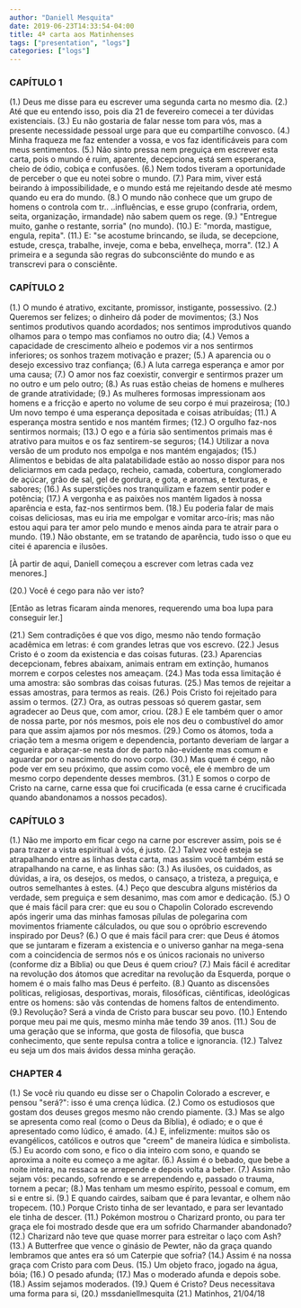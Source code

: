 ```yaml
---
author: "Daniell Mesquita"
date: 2019-06-23T14:33:54-04:00
title: 4ª carta aos Matinhenses
tags: ["presentation", "logs"]
categories: ["logs"]
---
```


### CAPÍTULO 1

(1.) Deus me disse para eu escrever uma segunda carta no mesmo dia.
(2.) Até que eu entendo isso, pois dia 21 de fevereiro comecei a ter dúvidas existenciais.
(3.) Eu não gostaria de falar nesse tom para vós, mas a presente necessidade pessoal urge para que eu compartilhe convosco.
(4.) Minha fraqueza me faz entender a vossa, e vos faz identificáveis para com meus sentimentos.
(5.) Não sinto pressa nem preguiça em escrever esta carta, pois o mundo é ruim, aparente, decepciona, está sem esperança, cheio de ódio, cobiça e confusões.
(6.) Nem todos tiveram a oportunidade de perceber o que eu notei sobre o mundo.
(7.) Para mim, viver está beirando à impossibilidade, e o mundo está me rejeitando desde até mesmo quando eu era do mundo.
(8.) O mundo não conhece que um grupo de homens o controla com tr.. ..influências, e esse grupo (confraria, ordem, seita, organização, irmandade) não sabem quem os rege.
(9.) "Entregue muito, ganhe o restante, sorria" (no mundo).
(10.) E: "morda, mastigue, engula, repita".
(11.) E: "se acostume brincando, se iluda, se decepcione, estude, cresça, trabalhe, inveje, coma e beba, envelheça, morra".
(12.) A primeira e a segunda são regras do subconsciênte do mundo e as transcrevi para o consciênte.

### CAPÍTULO 2

(1.) O mundo é atrativo, excitante, promissor, instigante, possessivo.
(2.) Queremos ser felizes; o dinheiro dá poder de movimentos;
(3.) Nos sentimos produtivos quando acordados; nos sentimos improdutivos quando olhamos para o tempo mas confiamos no outro dia;
(4.) Vemos a capacidade de crescimento alheio e podemos vir a nos sentirmos inferiores; os sonhos trazem motivação e prazer;
(5.) A aparencia ou o desejo excessivo traz confiança;
(6.) A luta carrega esperança e amor por uma causa;
(7.) O amor nos faz coexistir, convergir e sentirmos prazer um no outro e um pelo outro;
(8.) As ruas estão cheias de homens e mulheres de grande atratividade;
(9.) As mulheres formosas impressionam aos homens e a fricção e aperto no volume de seu corpo é mui prazeirosa;
(10.) Um novo tempo é uma esperança depositada e coisas atribuídas;
(11.) A esperança mostra sentido e nos mantém firmes;
(12.) O orgulho faz-nos sentirmos normais;
(13.) O ego e a fúria são sentimentos primais mas é atrativo para muitos e os faz sentirem-se seguros;
(14.) Utilizar a nova versão de um produto nos empolga e nos mantém engajados;
(15.) Alimentos e bebidas de alta palatabilidade estão ao nosso dispor para nos deliciarmos em cada pedaço, recheio, camada, cobertura, conglomerado de açúcar, grão de sal, gel de gordura, e gota, e aromas, e texturas, e sabores;
(16.) As superstições nos tranquilizam e fazem sentir poder e potência;
(17.) A vergonha e as paixões nos mantém ligados à nossa aparência e esta, faz-nos sentirmos bem.
(18.) Eu poderia falar de mais coisas deliciosas, mas eu iria me empolgar e vomitar arco-íris; mas não estou aqui para ter amor pelo mundo e menos ainda para te atrair para o mundo.
(19.) Não obstante, em se tratando de aparência, tudo isso o que eu citei é aparencia e ilusões.

[À partir de aqui, Daniell começou a escrever com letras cada vez menores.]

(20.) Você é cego para não ver isto?

[Então as letras ficaram ainda menores, requerendo uma boa lupa para conseguir ler.]

(21.) Sem contradições é que vos digo, mesmo não tendo formação acadêmica em letras: é com grandes letras que vos escrevo.
(22.) Jesus Cristo é o zoom da existencia e das coisas futuras.
(23.) Aparencias decepcionam, febres abaixam, animais entram em extinção, humanos morrem e corpos celestes nos ameaçam.
(24.) Mas toda essa limitação é uma amostra: são sombras das coisas futuras.
(25.) Mas temos de rejeitar a essas amostras, para termos as reais.
(26.) Pois Cristo foi rejeitado para assim o termos.
(27.) Ora, as outras pessoas só querem gastar, sem agradecer ao Deus que, com amor, criou.
(28.) E ele também quer o amor de nossa parte, por nós mesmos, pois ele nos deu o combustível do amor para que assim ajamos por nós mesmos.
(29.) Como os átomos, toda a criação tem a mesma origem e dependencia, portanto deveriam de largar a cegueira e abraçar-se nesta dor de parto não-evidente mas comum e aguardar por o nascimento do novo corpo.
(30.) Mas quem é cego, não pode ver em seu próximo, que assim como você, ele é membro de um mesmo corpo dependente desses membros.
(31.) E somos o corpo de Cristo na carne, carne essa que foi crucificada (e essa carne é crucificada quando abandonamos a nossos pecados).

### CAPÍTULO 3

(1.) Não me importo em ficar cego na carne por escrever assim, pois se é para trazer a vista espiritual à vós, é justo.
(2.) Talvez você esteja se atrapalhando entre as linhas desta carta, mas assim você também está se atrapalhando na carne, e as linhas são:
(3.) As ilusões, os cuidados, as dúvidas, a ira, os desejos, os medos, o cansaço, a tristeza, a preguiça, e outros semelhantes à estes.
(4.) Peço que descubra alguns mistérios da verdade, sem preguiça e sem desanimo, mas com amor e dedicação.
(5.) O que é mais fácil para crer: que eu sou o Chapolin Colorado escrevendo após ingerir uma das minhas famosas pílulas de polegarina com movimentos friamente cálculados, ou que sou o opróbrio escrevendo inspirado por Deus?
(6.) O que é mais fácil para crer: que Deus é átomos que se juntaram e fizeram a existencia e o universo ganhar na mega-sena com a coincidencia de sermos nós e os únicos racionais no universo (conforme diz a Bíblia) ou que Deus é quem criou?
(7.) Mais fácil é acreditar na revolução dos átomos que acreditar na revolução da Esquerda, porque o homem é o mais falho mas Deus é perfeito.
(8.) Quanto as discensões políticas, religiosas, desportivas, morais, filosóficas, ciêntificas, ideológicas entre os homens: são vãs contendas de homens faltos de entendimento.
(9.) Revolução? Será a vinda de Cristo para buscar seu povo.
(10.) Entendo porque meu pai me quis, mesmo minha mãe tendo 39 anos.
(11.) Sou de uma geração que se informa, que gosta de filosofia, que busca conhecimento, que sente repulsa contra a tolice e ignorancia.
(12.) Talvez eu seja um dos mais ávidos dessa minha geração.

### CHAPTER 4

(1.) Se você riu quando eu disse ser o Chapolin Colorado a escrever, e pensou "será?": isso é uma crença lúdica.
(2.) Como os estudiosos que gostam dos deuses gregos mesmo não crendo piamente.
(3.) Mas se algo se apresenta como real (como o Deus da Bíblia), é odiado; e o que é apresentado como lúdico, é amado.
(4.) E, infelizmente: muitos são os evangélicos, católicos e outros que "creem" de maneira lúdica e simbolista.
(5.) Eu acordo com sono, e fico o dia inteiro com sono, e quando se aproxima a noite eu começo a me agitar.
(6.) Assim é o bebado, que bebe a noite inteira, na ressaca se arrepende e depois volta a beber.
(7.) Assim não sejam vós: pecando, sofrendo e se arrependendo e, passado o trauma, tornem a pecar;
(8.) Mas tenham um mesmo espírito, pessoal e comum, em si e entre si.
(9.) E quando cairdes, saibam que é para levantar, e olhem não tropecem.
(10.) Porque Cristo tinha de ser levantado, e para ser levantado ele tinha de descer.
(11.) Pokémon mostrou o Charizard pronto, ou para ter graça ele foi mostrado desde que era um sofrido Charmander abandonado?
(12.) Charizard não teve que quase morrer para estreitar o laço com Ash?
(13.) A Butterfree que vence o ginásio de Pewter, não da graça quando lembramos que antes era só um Caterpie que sofria?
(14.) Assim é na nossa graça com Cristo para com Deus.
(15.) Um objeto fraco, jogado na água, bóia;
(16.) O pesado afunda;
(17.) Mas o moderado afunda e depois sobe.
(18.) Assim sejamos moderados.
(19.) Quem é Cristo? Deus necessitava uma forma para si,
(20.) mssdaniellmesquita
(21.) Matinhos, 21/04/18